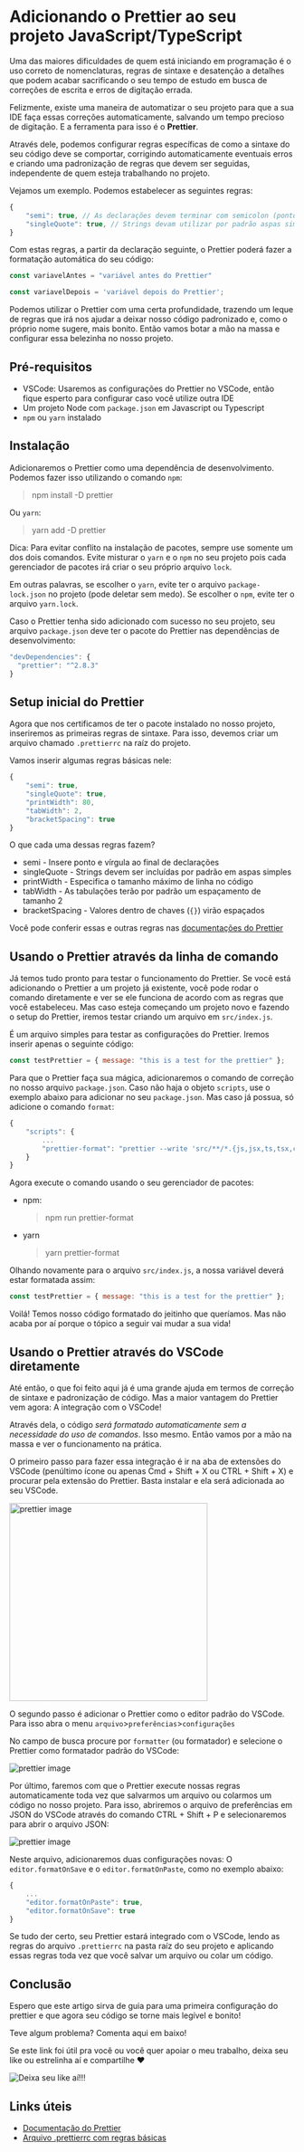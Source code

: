 # Adicionando o Prettier ao seu projeto JavaScript/TypeScript

Uma das maiores dificuldades de quem está iniciando em programação é o uso correto de nomenclaturas, regras de sintaxe e desatenção a detalhes que podem acabar sacrificando o seu tempo de estudo em busca de correções de escrita e erros de digitação errada.

Felizmente, existe uma maneira de automatizar o seu projeto para que a sua IDE faça essas correções automaticamente, salvando um tempo precioso de digitação. E a ferramenta para isso é o **Prettier**.

Através dele, podemos configurar regras específicas de como a sintaxe do seu código deve se comportar, corrigindo automaticamente eventuais erros e criando uma padronização de regras que devem ser seguidas, independente de quem esteja trabalhando no projeto.

Vejamos um exemplo. Podemos estabelecer as seguintes regras:

```Javascript
{
    "semi": true, // As declarações devem terminar com semicolon (ponto e vírgula ;)
    "singleQuote": true, // Strings devam utilizar por padrão aspas simples
}
```

Com estas regras, a partir da declaração seguinte, o Prettier poderá fazer a formatação automática do seu código:

```Javascript
const variavelAntes = "variável antes do Prettier"

const variavelDepois = 'variável depois do Prettier';

```

Podemos utilizar o Prettier com uma certa profundidade, trazendo um leque de regras que irá nos ajudar a deixar nosso código padronizado e, como o próprio nome sugere, mais bonito. Então vamos botar a mão na massa e configurar essa belezinha no nosso projeto.

## Pré-requisitos

- VSCode: Usaremos as configurações do Prettier no VSCode, então fique esperto para configurar caso você utilize outra IDE
- Um projeto Node com `package.json` em Javascript ou Typescript
- `npm` ou `yarn` instalado

## Instalação

Adicionaremos o Prettier como uma dependência de desenvolvimento. Podemos fazer isso utilizando o comando `npm`:

> npm install -D prettier

Ou `yarn`:

> yarn add -D prettier

Dica: Para evitar conflito na instalação de pacotes, sempre use somente um dos dois comandos. Evite misturar o `yarn` e o `npm` no seu projeto pois cada gerenciador de pacotes irá criar o seu próprio arquivo `lock`.

Em outras palavras, se escolher o `yarn`, evite ter o arquivo `package-lock.json` no projeto (pode deletar sem medo). Se escolher o `npm`, evite ter o arquivo `yarn.lock`.

Caso o Prettier tenha sido adicionado com sucesso no seu projeto, seu arquivo `package.json` deve ter o pacote do Prettier nas dependências de desenvolvimento:

```javascript
"devDependencies": {
  "prettier": "^2.8.3"
}
```

## Setup inicial do Prettier

Agora que nos certificamos de ter o pacote instalado no nosso projeto, inseriremos as primeiras regras de sintaxe. Para isso, devemos criar um arquivo chamado `.prettierrc` na raíz do projeto.

Vamos inserir algumas regras básicas nele:

```javascript
{
    "semi": true,
    "singleQuote": true,
    "printWidth": 80,
    "tabWidth": 2,
    "bracketSpacing": true
}
```

O que cada uma dessas regras fazem?

- semi - Insere ponto e vírgula ao final de declarações
- singleQuote - Strings devem ser incluídas por padrão em aspas simples
- printWidth - Especifica o tamanho máximo de linha no código
- tabWidth - As tabulações terão por padrão um espaçamento de tamanho 2
- bracketSpacing - Valores dentro de chaves (`{}`) virão espaçados

Você pode conferir essas e outras regras nas [documentações do Prettier](https://prettier.io/docs/en/index.html)

## Usando o Prettier através da linha de comando

Já temos tudo pronto para testar o funcionamento do Prettier. Se você está adicionando o Prettier a um projeto já existente, você pode rodar o comando diretamente e ver se ele funciona de acordo com as regras que você estabeleceu. Mas caso esteja começando um projeto novo e fazendo o setup do Prettier, iremos testar criando um arquivo em `src/index.js`.

É um arquivo simples para testar as configurações do Prettier. Iremos inserir apenas o seguinte código:

```javascript
const testPrettier = { message: "this is a test for the prettier" };
```

Para que o Prettier faça sua mágica, adicionaremos o comando de correção no nosso arquivo `package.json`. Caso não haja o objeto `scripts`, use o exemplo abaixo para adicionar no seu `package.json`. Mas caso já possua, só adicione o comando `format`:

```javascript
{
    "scripts": {
        ...
        "prettier-format": "prettier --write 'src/**/*.{js,jsx,ts,tsx,css,json}' --config ./.prettierrc"
    }
}
```

Agora execute o comando usando o seu gerenciador de pacotes:

- npm:

  > npm run prettier-format

- yarn
  > yarn prettier-format

Olhando novamente para o arquivo `src/index.js`, a nossa variável deverá estar formatada assim:

```javascript
const testPrettier = { message: "this is a test for the prettier" };
```

Voilá! Temos nosso código formatado do jeitinho que queríamos. Mas não acaba por aí porque o tópico a seguir vai mudar a sua vida!

## Usando o Prettier através do VSCode diretamente

Até então, o que foi feito aqui já é uma grande ajuda em termos de correção de sintaxe e padronização de código. Mas a maior vantagem do Prettier vem agora: A integração com o VSCode!

Através dela, o código _será formatado automaticamente sem a necessidade do uso de comandos_. Isso mesmo. Então vamos por a mão na massa e ver o funcionamento na prática.

O primeiro passo para fazer essa integração é ir na aba de extensões do VSCode (penúltimo ícone ou apenas Cmd + Shift + X ou CTRL + Shift + X) e procurar pela extensão do Prettier. Basta instalar e ela será adicionada ao seu VSCode.

<img src="https://github.com/alantsx/Artigos/blob/main/Prettier/resources/asset1.png?raw=true" alt="prettier image" style="height: 350px;"/>

O segundo passo é adicionar o Prettier como o editor padrão do VSCode. Para isso abra o menu `arquivo`>`preferências`>`configurações`

No campo de busca procure por `formatter` (ou formatador) e selecione o Prettier como formatador padrão do VSCode:

<img src="https://github.com/alantsx/Artigos/blob/main/Prettier/resources/asset2.png?raw=true" alt="prettier image"/>

Por último, faremos com que o Prettier execute nossas regras automaticamente toda vez que salvarmos um arquivo ou colarmos um código no nosso projeto. Para isso, abriremos o arquivo de preferências em JSON do VSCode através do comando CTRL + Shift + P e selecionaremos para abrir o arquivo JSON:

<img src="https://github.com/alantsx/Artigos/blob/main/Prettier/resources/asset3.png?raw=true" alt="prettier image"/>

Neste arquivo, adicionaremos duas configurações novas: O `editor.formatOnSave` e o `editor.formatOnPaste`, como no exemplo abaixo:

```javascript
{
    ...
    "editor.formatOnPaste": true,
    "editor.formatOnSave": true
}
```

Se tudo der certo, seu Prettier estará integrado com o VSCode, lendo as regras do arquivo `.prettierrc` na pasta raíz do seu projeto e aplicando essas regras toda vez que você salvar um arquivo ou colar um código.

## Conclusão

Espero que este artigo sirva de guia para uma primeira configuração do prettier e que agora seu código se torne mais legível e bonito!

Teve algum problema? Comenta aqui em baixo!

Se este link foi útil pra você ou você quer apoiar o meu trabalho,
deixa seu like ou estrelinha aí e compartilhe ❤️

![Deixa seu like aí!!!](https://media.giphy.com/media/fAVOVstMKzWEOgl4gV/giphy.gif)

## Links úteis

- [Documentação do Prettier](https://prettier.io/docs/en/index.html)
- [Arquivo .prettierrc com regras básicas]()

